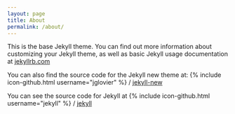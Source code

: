 ```yaml
---
layout: page
title: About
permalink: /about/
---
```


This is the base Jekyll theme. You can find out more information about customizing your Jekyll theme, as well as basic Jekyll usage documentation at [jekyllrb.com](http://jekyllrb.com/)

You can also find the source code for the Jekyll new theme at:
{% include icon-github.html username="jglovier" %} /
[jekyll-new](https://github.com/jglovier/jekyll-new)

You can see the source code for Jekyll at
{% include icon-github.html username="jekyll" %} /
[jekyll](https://github.com/jekyll/jekyll)
